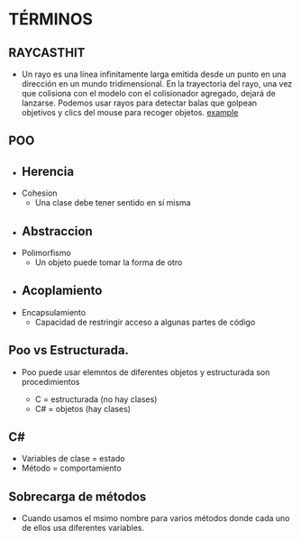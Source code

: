 # TÉRMINOS

## RAYCASTHIT
- Un rayo es una línea infinitamente larga emitida desde un punto en una dirección en un mundo tridimensional.
En la trayectoria del rayo, una vez que colisiona con el modelo con el colisionador agregado, dejará de lanzarse. 
Podemos usar rayos para detectar balas que golpean objetivos y clics del mouse para recoger objetos.
[example](https://www.youtube.com/watch?v=7ybz28Py0-U)


## POO

- Herencia
  - 
- Cohesion
  - Una clase debe tener sentido en sí misma
- Abstraccion
  - 
- Polimorfismo
  - Un objeto puede tomar la forma de otro
- Acoplamiento
  - 
- Encapsulamiento
  - Capacidad de restringir acceso a algunas partes de código

## Poo vs Estructurada.
- Poo puede usar elemntos de diferentes objetos y estructurada son procedimientos

  - C = estructurada (no hay clases)
  - C# = objetos (hay clases)

## C#
- Variables de clase = estado
- Método = comportamiento

## Sobrecarga de métodos
- Cuando usamos el msimo nombre para varios métodos donde cada uno de ellos usa diferentes variables.
